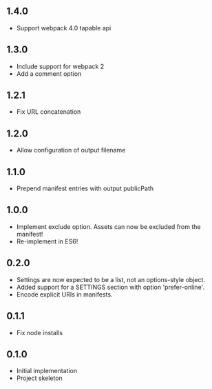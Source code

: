 ## 1.4.0

* Support webpack 4.0 tapable api

## 1.3.0

* Include support for webpack 2
* Add a comment option

## 1.2.1

* Fix URL concatenation

## 1.2.0

* Allow configuration of output filename

## 1.1.0

* Prepend manifest entries with output publicPath

## 1.0.0

* Implement exclude option. Assets can now be excluded from the manifest!
* Re-implement in ES6!

## 0.2.0

* Settings are now expected to be a list, not an options-style object.
* Added support for a SETTINGS section with option 'prefer-online'.
* Encode explicit URIs in manifests.

## 0.1.1

* Fix node installs

## 0.1.0

* Initial implementation
* Project skeleton

